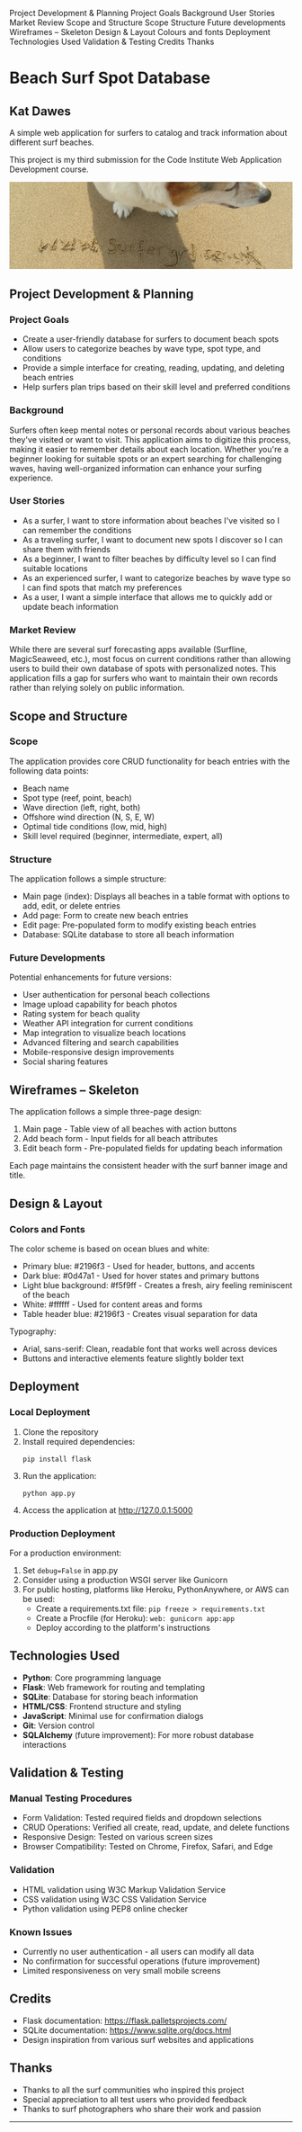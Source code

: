 Project Development & Planning
Project Goals
Background
User Stories
Market Review
Scope and Structure
Scope
Structure
Future developments
Wireframes – Skeleton
Design & Layout
Colours and fonts
Deployment
Technologies Used
Validation & Testing
Credits
Thanks

# Beach Surf Spot Database

## Kat Dawes

A simple web application for surfers to catalog and track information about different surf beaches.

This project is my third submission for the Code Institute Web Application Development course.

![Beach Surf Database Screenshot](static/img/banner.jpg)

## Project Development & Planning

### Project Goals

- Create a user-friendly database for surfers to document beach spots
- Allow users to categorize beaches by wave type, spot type, and conditions
- Provide a simple interface for creating, reading, updating, and deleting beach entries
- Help surfers plan trips based on their skill level and preferred conditions

### Background

Surfers often keep mental notes or personal records about various beaches they've visited or want to visit. This application aims to digitize this process, making it easier to remember details about each location. Whether you're a beginner looking for suitable spots or an expert searching for challenging waves, having well-organized information can enhance your surfing experience.

### User Stories

- As a surfer, I want to store information about beaches I've visited so I can remember the conditions
- As a traveling surfer, I want to document new spots I discover so I can share them with friends
- As a beginner, I want to filter beaches by difficulty level so I can find suitable locations
- As an experienced surfer, I want to categorize beaches by wave type so I can find spots that match my preferences
- As a user, I want a simple interface that allows me to quickly add or update beach information

### Market Review

While there are several surf forecasting apps available (Surfline, MagicSeaweed, etc.), most focus on current conditions rather than allowing users to build their own database of spots with personalized notes. This application fills a gap for surfers who want to maintain their own records rather than relying solely on public information.

## Scope and Structure

### Scope

The application provides core CRUD functionality for beach entries with the following data points:

- Beach name
- Spot type (reef, point, beach)
- Wave direction (left, right, both)
- Offshore wind direction (N, S, E, W)
- Optimal tide conditions (low, mid, high)
- Skill level required (beginner, intermediate, expert, all)

### Structure

The application follows a simple structure:

- Main page (index): Displays all beaches in a table format with options to add, edit, or delete entries
- Add page: Form to create new beach entries
- Edit page: Pre-populated form to modify existing beach entries
- Database: SQLite database to store all beach information

### Future Developments

Potential enhancements for future versions:

- User authentication for personal beach collections
- Image upload capability for beach photos
- Rating system for beach quality
- Weather API integration for current conditions
- Map integration to visualize beach locations
- Advanced filtering and search capabilities
- Mobile-responsive design improvements
- Social sharing features

## Wireframes – Skeleton

The application follows a simple three-page design:

1. Main page - Table view of all beaches with action buttons
2. Add beach form - Input fields for all beach attributes
3. Edit beach form - Pre-populated fields for updating beach information

Each page maintains the consistent header with the surf banner image and title.

## Design & Layout

### Colors and Fonts

The color scheme is based on ocean blues and white:

- Primary blue: #2196f3 - Used for header, buttons, and accents
- Dark blue: #0d47a1 - Used for hover states and primary buttons
- Light blue background: #f5f9ff - Creates a fresh, airy feeling reminiscent of the beach
- White: #ffffff - Used for content areas and forms
- Table header blue: #2196f3 - Creates visual separation for data

Typography:

- Arial, sans-serif: Clean, readable font that works well across devices
- Buttons and interactive elements feature slightly bolder text

## Deployment

### Local Deployment

1. Clone the repository
2. Install required dependencies:
   ```
   pip install flask
   ```
3. Run the application:
   ```
   python app.py
   ```
4. Access the application at http://127.0.0.1:5000

### Production Deployment

For a production environment:

1. Set `debug=False` in app.py
2. Consider using a production WSGI server like Gunicorn
3. For public hosting, platforms like Heroku, PythonAnywhere, or AWS can be used:
   - Create a requirements.txt file: `pip freeze > requirements.txt`
   - Create a Procfile (for Heroku): `web: gunicorn app:app`
   - Deploy according to the platform's instructions

## Technologies Used

- **Python**: Core programming language
- **Flask**: Web framework for routing and templating
- **SQLite**: Database for storing beach information
- **HTML/CSS**: Frontend structure and styling
- **JavaScript**: Minimal use for confirmation dialogs
- **Git**: Version control
- **SQLAlchemy** (future improvement): For more robust database interactions

## Validation & Testing

### Manual Testing Procedures

- Form Validation: Tested required fields and dropdown selections
- CRUD Operations: Verified all create, read, update, and delete functions
- Responsive Design: Tested on various screen sizes
- Browser Compatibility: Tested on Chrome, Firefox, Safari, and Edge

### Validation

- HTML validation using W3C Markup Validation Service
- CSS validation using W3C CSS Validation Service
- Python validation using PEP8 online checker

### Known Issues

- Currently no user authentication - all users can modify all data
- No confirmation for successful operations (future improvement)
- Limited responsiveness on very small mobile screens

## Credits

- Flask documentation: https://flask.palletsprojects.com/
- SQLite documentation: https://www.sqlite.org/docs.html
- Design inspiration from various surf websites and applications

## Thanks

- Thanks to all the surf communities who inspired this project
- Special appreciation to all test users who provided feedback
- Thanks to surf photographers who share their work and passion

---
